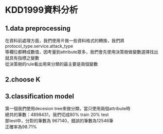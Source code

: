 # KDD1999資料分析

1.data preprocessing   <br />
-----------------------------------------------------------------------------
在資料前處理方面，我們使用Ｒ做一些資料格式的轉換，我們將protocol_type.service.attack_type <br />
等欄位都轉成數值，因考量到attribute眾多，我們會先使用決策樹做變數選擇找出就具有指標之變數 <br />
從決策樹的rule看出用來分類的最主要是兩個變數


2.choose  K   <br />
-----------------------------------------------------------------------------



3.classification model   <br />
-----------------------------------------------------------------------------
 第一個我們使用decesion tree來做分類，當只使用兩個attribute時 <br />
 總共的筆數：4898431，我們切成80% train  20%  test <br />
 那test中，分對的筆數為 967140，錯誤的筆數為12546筆 <br />
 正確率為98.71%
 
 
 
